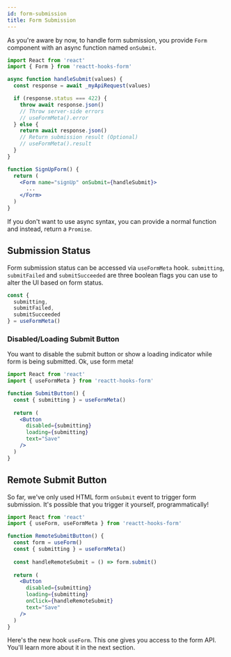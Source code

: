 ```yaml
---
id: form-submission
title: Form Submission
---
```


As you're aware by now, to handle form submission, you provide `Form` component with an async function named `onSubmit`.

```jsx harmony
import React from 'react'
import { Form } from 'reactt-hooks-form'

async function handleSubmit(values) {
  const response = await _myApiRequest(values)

  if (response.status === 422) {
    throw await response.json()
    // Throw server-side errors
    // useFormMeta().error
  } else {
    return await response.json()
    // Return submission result (Optional)
    // useFormMeta().result
  }
}

function SignUpForm() {
  return (
    <Form name="signUp" onSubmit={handleSubmit}>
      ...
    </Form>
  )
}
```

If you don't want to use async syntax, you can provide a normal function and instead, return a `Promise`.

## Submission Status

Form submission status can be accessed via `useFormMeta` hook. `submitting`, `submitFailed` and `submitSucceeded` are three boolean flags you can use to alter the UI based on form status.

```js
const {
  submitting,
  submitFailed,
  submitSucceeded
} = useFormMeta()
```

### Disabled/Loading Submit Button

You want to disable the submit button or show a loading indicator while form is being submitted. Ok, use form meta!

```jsx harmony
import React from 'react'
import { useFormMeta } from 'reactt-hooks-form'

function SubmitButton() {
  const { submitting } = useFormMeta()
  
  return (
    <Button
      disabled={submitting}
      loading={submitting}
      text="Save"
    />
  )
}
```

## Remote Submit Button

So far, we've only used HTML form `onSubmit` event to trigger form submission. It's possible that you trigger it yourself, programmatically!

```jsx harmony
import React from 'react'
import { useForm, useFormMeta } from 'reactt-hooks-form'

function RemoteSubmitButton() {
  const form = useForm()
  const { submitting } = useFormMeta()
  
  const handleRemoteSubmit = () => form.submit()
  
  return (
    <Button
      disabled={submitting}
      loading={submitting}
      onClick={handleRemoteSubmit}
      text="Save"
    />
  )
}
```

Here's the new hook `useForm`. This one gives you access to the form API. You'll learn more about it in the next section.
